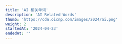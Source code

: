 ```yaml
---
title: 'AI 相关单词'
description: 'AI Related Words'
thumb: 'https://cdn.oicnp.com/images/2024/ai.png'
weight: 2
startedAt: '2024-04-23'
endedAt: ''
---
```

